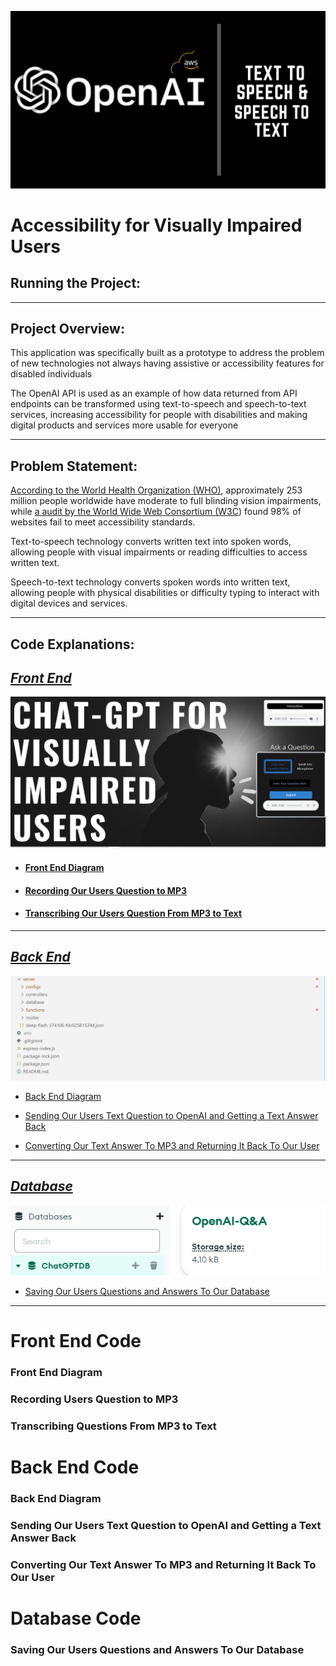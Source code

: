 ![openai3.png](https://github.com/djtoler/ChatBot--ChatGPT-AWS.Polly/blob/main/openai3.png)

# Accessibility for Visually Impaired Users
  
## Running the Project:

---

## Project Overview:

This application was specifically built as a prototype to address the problem of new technologies not always having assistive or accessibility features for disabled individuals 

The OpenAI API is used as an example of how data returned from API endpoints can be transformed using text-to-speech and speech-to-text services, increasing accessibility for people with disabilities and making digital products and services more usable for everyone

---

## Problem Statement:

[According to the World Health Organization (WHO)](https://www.who.int/news-room/fact-sheets/detail/blindness-and-visual-impairment), approximately 253 million people worldwide have moderate to full blinding vision impairments, while [a audit by the World Wide Web Consortium (W3C](https://www.isemag.com/professional-development-leadership/article/14267164/98-of-websites-fail-to-comply-with-accessibility-requirements-for-people-with-disabilities)) found 98% of websites fail to meet accessibility standards.

Text-to-speech technology converts written text into spoken words, allowing people with visual impairments or reading difficulties to access written text.

Speech-to-text technology converts spoken words into written text, allowing people with physical disabilities or difficulty typing to interact with digital devices and services.

---

## **Code Explanations:**

## [***Front End***](#front-end-code)
![home.png](https://github.com/djtoler/ChatBot--ChatGPT-AWS.Polly/blob/main/home.PNG)
 
- #### [Front End Diagram ](#front-end-diagram)

- #### [Recording Our Users Question to MP3 ](#recording-users-question-to-mp3)

- #### [Transcribing Our Users Question From MP3 to Text ](#transcribing-questions-from-mp3-to-text)
---
## [***Back End***](#back-end-code)

![chatserver1](https://github.com/djtoler/ChatBot--ChatGPT-AWS.Polly/blob/main/server2.PNG)

- [Back End Diagram ](#back-end-diagram)

- [Sending Our Users Text Question to OpenAI and Getting a Text Answer Back ](#sending-our-users-text-question-to-openai-and-getting-a-text-answer-back)

- [Converting Our Text Answer To MP3 and Returning It Back To Our User ](#converting-our-text-answer-to-mp3-and-returning-it-back-to-our-user)

---

## [***Database***](#database-code)

![chatserverdb2](https://github.com/djtoler/ChatBot--ChatGPT-AWS.Polly/blob/main/chatserverdb2.PNG)

- [Saving Our Users Questions and Answers To Our Database ](#saving-our-users-questions-and-answers-to-our-database)

---

# Front End Code
### Front End Diagram
### Recording Users Question to MP3
### Transcribing Questions From MP3 to Text

# Back End Code
### Back End Diagram
### Sending Our Users Text Question to OpenAI and Getting a Text Answer Back
### Converting Our Text Answer To MP3 and Returning It Back To Our User

# Database Code
### Saving Our Users Questions and Answers To Our Database



